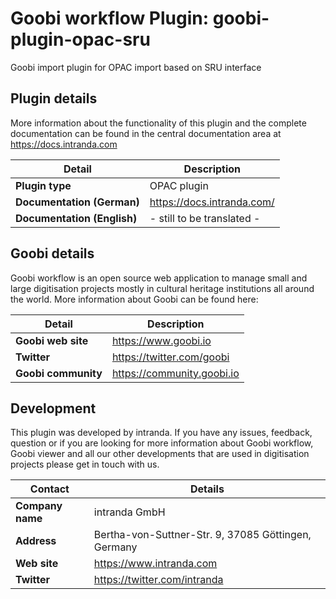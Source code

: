 # Goobi workflow Plugin: goobi-plugin-opac-sru

Goobi import plugin for OPAC import based on SRU interface

## Plugin details

More information about the functionality of this plugin and the complete documentation can be found in the central documentation area at https://docs.intranda.com

Detail | Description
--- | ---
**Plugin type**             | OPAC plugin
**Documentation (German)**  | https://docs.intranda.com/
**Documentation (English)** | - still to be translated -

## Goobi details

Goobi workflow is an open source web application to manage small and large digitisation projects mostly in cultural heritage institutions all around the world. More information about Goobi can be found here:

Detail | Description
--- | ---
**Goobi web site**  | https://www.goobi.io
**Twitter**         | https://twitter.com/goobi
**Goobi community** | https://community.goobi.io

## Development

This plugin was developed by intranda. If you have any issues, feedback, question or if you are looking for more information about Goobi workflow, Goobi viewer and all our other developments that are used in digitisation projects please get in touch with us.  

Contact | Details
--- | ---
**Company name**  | intranda GmbH
**Address**       | Bertha-von-Suttner-Str. 9, 37085 Göttingen, Germany
**Web site**      | https://www.intranda.com
**Twitter**       | https://twitter.com/intranda
